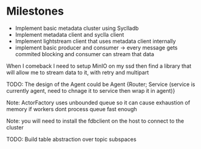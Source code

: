 # Milestones
* Implement basic metadata cluster using Syclladb
* Implement metadata client and syclla client
* Implement lightstream client that uses metadata client internally 
* implement basic producer and consumer -> every message gets commited blocking and consumer can stream that data


When I comeback I need to setup MinIO on my ssd then find a library that will allow me to stream data to it, with retry and multipart

TODO:
The design of the Agent could be Agent {Router;  Service (service is currently agent, need to chnage it to service then wrap it in agent)}

Note: ActorFactory uses unbounded queue so it can cause exhaustion of memory if workers dont process  queue fast enough

Note: you will need to install the fdbclient on the host to connect to the cluster

TODO: Build table abstraction over topic subspaces